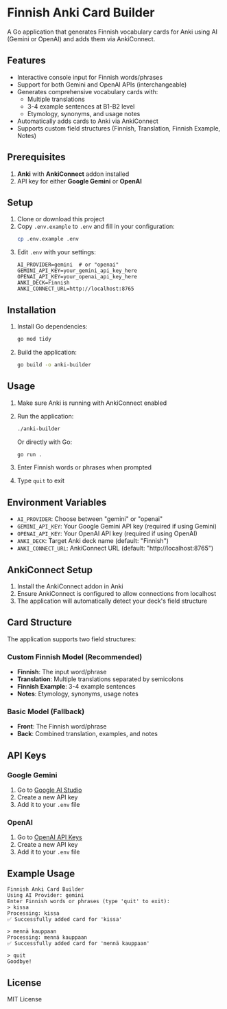 # Finnish Anki Card Builder

A Go application that generates Finnish vocabulary cards for Anki using AI (Gemini or OpenAI) and adds them via AnkiConnect.

## Features

- Interactive console input for Finnish words/phrases
- Support for both Gemini and OpenAI APIs (interchangeable)
- Generates comprehensive vocabulary cards with:
  - Multiple translations
  - 3-4 example sentences at B1-B2 level
  - Etymology, synonyms, and usage notes
- Automatically adds cards to Anki via AnkiConnect
- Supports custom field structures (Finnish, Translation, Finnish Example, Notes)

## Prerequisites

1. **Anki** with **AnkiConnect** addon installed
2. API key for either **Google Gemini** or **OpenAI**

## Setup

1. Clone or download this project
2. Copy `.env.example` to `.env` and fill in your configuration:
   ```bash
   cp .env.example .env
   ```
3. Edit `.env` with your settings:
   ```
   AI_PROVIDER=gemini  # or "openai"
   GEMINI_API_KEY=your_gemini_api_key_here
   OPENAI_API_KEY=your_openai_api_key_here
   ANKI_DECK=Finnish
   ANKI_CONNECT_URL=http://localhost:8765
   ```

## Installation

1. Install Go dependencies:
   ```bash
   go mod tidy
   ```

2. Build the application:
   ```bash
   go build -o anki-builder
   ```

## Usage

1. Make sure Anki is running with AnkiConnect enabled
2. Run the application:
   ```bash
   ./anki-builder
   ```
   Or directly with Go:
   ```bash
   go run .
   ```

3. Enter Finnish words or phrases when prompted
4. Type `quit` to exit

## Environment Variables

- `AI_PROVIDER`: Choose between "gemini" or "openai"
- `GEMINI_API_KEY`: Your Google Gemini API key (required if using Gemini)
- `OPENAI_API_KEY`: Your OpenAI API key (required if using OpenAI)
- `ANKI_DECK`: Target Anki deck name (default: "Finnish")
- `ANKI_CONNECT_URL`: AnkiConnect URL (default: "http://localhost:8765")

## AnkiConnect Setup

1. Install the AnkiConnect addon in Anki
2. Ensure AnkiConnect is configured to allow connections from localhost
3. The application will automatically detect your deck's field structure

## Card Structure

The application supports two field structures:

### Custom Finnish Model (Recommended)
- **Finnish**: The input word/phrase
- **Translation**: Multiple translations separated by semicolons
- **Finnish Example**: 3-4 example sentences
- **Notes**: Etymology, synonyms, usage notes

### Basic Model (Fallback)
- **Front**: The Finnish word/phrase
- **Back**: Combined translation, examples, and notes

## API Keys

### Google Gemini
1. Go to [Google AI Studio](https://makersuite.google.com/app/apikey)
2. Create a new API key
3. Add it to your `.env` file

### OpenAI
1. Go to [OpenAI API Keys](https://platform.openai.com/api-keys)
2. Create a new API key
3. Add it to your `.env` file

## Example Usage

```
Finnish Anki Card Builder
Using AI Provider: gemini
Enter Finnish words or phrases (type 'quit' to exit):
> kissa
Processing: kissa
✅ Successfully added card for 'kissa'

> mennä kauppaan
Processing: mennä kauppaan
✅ Successfully added card for 'mennä kauppaan'

> quit
Goodbye!
```

## License

MIT License
